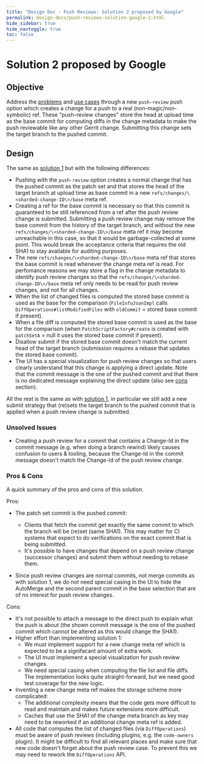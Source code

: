 ```yaml
---
title: "Design Doc - Push Reviews: Solution 2 proposed by Google"
permalink: design-docs/push-reviews-solution-google-2.html
hide_sidebar: true
hide_navtoggle: true
toc: false
---
```


# Solution 2 proposed by Google

## <a id="objective"> Objective

Address the [problems](/design-docs/push-reviews-use-cases.html#problem-statement)
and [use cases](/design-docs/push-reviews-use-cases.html#use-cases) through a
new `push-review` push option which creates a change for a push to a real
(non-magic/non-symbolic) ref. These "push-review changes" store the head at
upload time as the base commit for computing diffs in the change metadata to
make the push reviewable like any other Gerrit change. Submitting this change
sets the target branch to the pushed commit.

## <a id="design"> Design

The same as [solution 1](/design-docs/push-reviews-solution-google-1.html) but
with the following differences:

* Pushing with the `push-review` option creates a normal change that has the
  pushed commit as the patch set and that stores the head of the target branch
  at upload time as base commit in a new
  `refs/changes/\<sharded-change-ID\>/base` meta ref.
* Creating a ref for the base commit is necessary so that this commit is
  guaranteed to be still referenced from a ref after the push review change is
  submitted. Submitting a push review change may remove the base commit from the
  history of the target branch, and without the new
  `refs/changes/\<sharded-change-ID\>/base` meta ref it may become unreachable
  in this case, so that it would be garbage-collected at some point. This would
  break the acceptance criteria that requires the old SHA1 to stay available for
  auditing purposes.
* The new `refs/changes/\<sharded-change-ID\>/base` meta ref that stores the
  base commit is read whenever the change meta ref is read. For perfomance
  reasons we may store a flag in the change metadata to identify push review
  changes so that the `refs/changes/\<sharded-change-ID\>/base` meta ref only
  needs to be read for push review changes, and not for all changes.
* When the list of changed files is computed the stored base commit is used as
  the base for the comparison (`FileInfoJsonImpl` calls
  `DiffOperations#listModifiedFiles` with `oldCommit` = stored base commit if
  present).
* When a file diff is computed the stored base commit is used as the base for
  the comparison (when `PatchScriptFactory#create` is created with  `patchSetA`
  = null it uses the stored base commit if present).
* Disallow submit if the stored base commit doesn't match the current head of
  the target branch (submission requires a rebase that updates the stored base
  commit).
* The UI has a special visualization for push review changes so that users
  clearly understand that this change is applying a direct update. Note that the
  commit message is the one of the pushed commit and that there is no dedicated
  message explaining the direct update (also see [cons](#cons) section).

All the rest is the same as with
[solution 1](/design-docs/push-reviews-solution-google-1.html), in particular we
still add a new submit strategy that (re)sets the target branch to the pushed
commit that is applied when a push review change is submitted.

### <a id="unsolved-issues"> Unsolved Issues

* Creating a push review for a commit that contains a Change-Id in the commit
  message (e.g. when doing a branch rewind) likely causes confusion to users &
  tooling, because the Change-Id in the commit message doesn't match the
  Change-Id of the push review change.


### <a id="pros-and-cons"> Pros & Cons

A quick summary of the pros and cons of this solution.

Pros:

* The patch set commit is the pushed commit:
    * Clients that fetch the commit get exactly the same commit to which the
      branch will be (re)set (same SHA1). This may matter for CI systems that
      expect to do verifications on the exact commit that is being submitted.
    * It's possible to have changes that depend on a push review change
      (successor changes) and submit them without needing to rebase them.

* Since push review changes are normal commits, not merge commits as with
  solution 1, we do not need special casing in the UI to hide the AutoMerge and
  the second parent commit in the base selection that are of no interest for
  push review changes.

<a id="cons">Cons:

* It's not possible to attach a message to the direct push to explain what the
  push is about (the shown commit message is the one of the pushed commit which
  cannot be altered as this would change the SHA1).
* Higher effort than implementing solution 1:
    * We must implement support for a new change meta ref which is expected to
      be a signifacant amount of extra work.
    * The UI must implement a special visualization for push review changes.
    * We need special casing when computing the file list and file diffs. The
      implementation looks quite straight-forward, but we need good test
      coverage for the new logic.
* Inventing a new change meta ref makes the storage scheme more complicated:
    * The additional complexity means that the code gets more difficult to read
      and maintain and makes future extensions more difficult.
    * Caches that use the SHA1 of the change meta branch as key may need to be
      reworked if an additional change meta ref is added.
* All code that computes the list of changed files (via `DiffOperations`) must
  be aware of push reviews (including plugins, e.g. the `code-owners` plugin).
  It might be difficult to find all relevant places and make sure that new code
  doesn't forget about the push review case. To prevent this we may need to
  rework the `DiffOperations` API.

